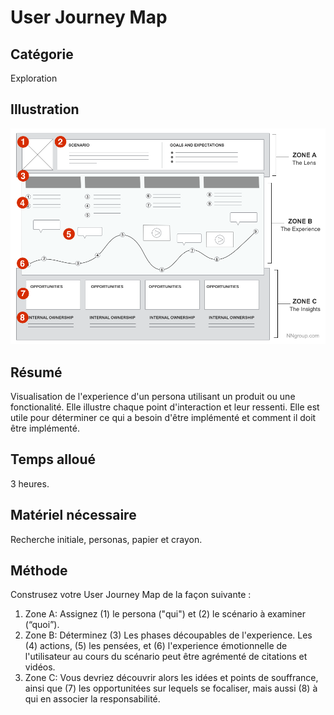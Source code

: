 User Journey Map
===

Catégorie
---
Exploration

Illustration
---
![Gabarit de l'UJM](../assets/img/User-Journey-Map.png)

Résumé
---
Visualisation de l'experience d'un persona utilisant un produit ou une fonctionalité. Elle illustre chaque point d'interaction et leur ressenti. Elle est utile pour déterminer ce qui a besoin d'être implémenté et comment il doit être implémenté.

Temps alloué
---
3 heures.

Matériel nécessaire
---
Recherche initiale, personas, papier et crayon.

Méthode
---
Construsez votre User Journey Map de la façon suivante :
1. Zone A: Assignez (1) le persona ("qui") et (2) le scénario à examiner (“quoi”).
2. Zone B: Déterminez (3) Les phases découpables de l'experience. Les (4) actions, (5) les pensées, et (6) l'experience émotionnelle de l'utilisateur au cours du scénario peut être agrémenté de citations et vidéos.
3. Zone C: Vous devriez découvrir alors les idées et points de souffrance, ainsi que  (7) les opportunitées sur lequels se focaliser, mais aussi (8) à qui en associer la responsabilité. 
